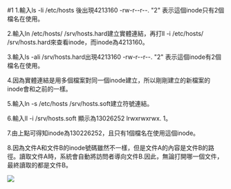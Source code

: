 
#1
1.輸入ls -li /etc/hosts 後出現4213160 -rw-r--r--. "2" 表示這個inode只有2個檔名在使用。

2.輸入ln /etc/hosts/ /srv/hosts.hard建立實體連結，再打ll -i /etc/hosts/ /srv/hosts.hard來查看inode，而inode為4213160。

3.輸入ls -ali /srv/hosts.hard出現4213160 -rw-r--r--. "2" 表示這個inode有2個檔名在使用。

4.因為實體連結是用多個檔案對同一個inode建立，所以剛剛建立的新檔案的inode會和之前的一樣。

5.輸入ln -s /etc/hosts /srv/hosts.soft建立符號連結。

6.輸入ll -i /srv/hosts.soft 顯示為13026252 lrwxrwxrwx. 1。

7.由上點可得知inode為130226252，且只有1個檔名在使用這個inode。

8.因為文件A和文件B的inode號碼雖然不一樣，但是文件A的內容是文件B的路徑。讀取文件A時，系統會自動將訪問者導向文件B.因此，無論打開哪一個文件，最終讀取的都是文件B。


![](https://ppt.cc/f5W84x@.png)
  